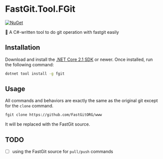 ﻿# FastGit.Tool.FGit

[![NuGet][main-nuget-badge]][main-nuget]

[main-nuget]: https://www.nuget.org/packages/fgit/
[main-nuget-badge]: https://img.shields.io/nuget/v/fgit.svg?style=flat-square&label=nuget

🔧 A C#-written tool to do git operation with fastgit easily

## Installation

Download and install the [.NET Core 2.1 SDK](https://www.microsoft.com/net/download) or newer. Once installed, run the following command:

```bash
dotnet tool install -g fgit
```

## Usage

All commands and behaviors are exactly the same as the original git except for the `clone` command.

```bash
fgit clone https://github.com/FastGitORG/www
```
It will be replaced with the FastGit source.


## TODO

* [ ] using the FastGit source for `pull/push` commands
